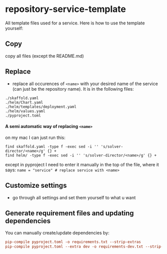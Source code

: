 # repository-service-template
All template files used for a service. Here is how to use the template yourself:
## Copy
 copy all files (except the README.md) 

## Replace
- replace all occurences of `<name>` with your desired name of the service (can just be the repository name). It is in the following files:
```
./skaffold.yaml
./helm/Chart.yaml
./helm/templates/deployment.yaml
./helm/values.yaml
./pyproject.toml
```

#### A semi automatic way of replacing `<name>`
on my mac I can just run this:
```
find skaffold.yaml -type f -exec sed -i '' 's/solver-director/<name>/g' {} + 
find helm/ -type f -exec sed -i '' 's/solver-director/<name>/g' {} +
```
except in pyproject I need to enter it manually in the top of the file, where it says: `name = "service" # replace service with <name> 
`


## Customize settings
- go through all settings and set them yourself to what u want


## Generate requirement files and updating dependencies
You can manually create/update dependencies by:
```toml
pip-compile pyproject.toml -o requirements.txt --strip-extras
pip-compile pyproject.toml --extra dev -o requirements-dev.txt --strip-extras
```